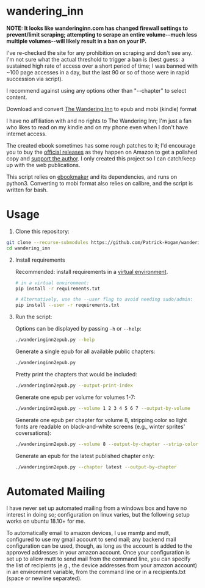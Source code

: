 # wandering_inn

**NOTE: It looks like wanderinginn.com has changed firewall settings to prevent/limit scraping;
attempting to scrape an entire volume--much less multiple volumes--will likely result in a ban on
your IP.**

I've re-checked the site for any prohibition on scraping and don't see any. I'm not sure what the
actual threshold to trigger a ban is (best guess: a sustained high rate of access over a short
period of time; I was banned with ~100 page accesses in a day, but the last 90 or so of those were
in rapid succession via script). 

I recommend against using any options other than "--chapter" to select content. 

Download and convert [The Wandering Inn](https://wanderinginn.com/) to epub and mobi (kindle) format

I have no affiliation with and no rights to The Wandering Inn; I'm just a fan who likes to read on
my kindle and on my phone even when I don't have internet access. 

The created ebook sometimes has some rough patches to it; I'd encourage you to buy the [official
releases](https://www.amazon.com/pirate-aba/e/B07XCYVYMW?ref=dbs_mng_calw_a_0)
as they happen on Amazon to get a polished copy and [support the
author](https://www.patreon.com/user?u=4240617). I only created this project so I can catch/keep up
with the web publications.

This script relies on [ebookmaker](https://github.com/setanta/ebookmaker) and its dependencies, and
runs on python3. Converting to mobi format also relies on calibre, and the script is written for
bash.

# Usage

1) Clone this repository:

```bash
git clone --recurse-submodules https://github.com/Patrick-Hogan/wandering_inn.git
cd wandering_inn
```

2) Install requirements
   
      Recommended: install requirements in a [virtual
      environment](https://docs.python.org/3/library/venv.html).
      ```bash
      # in a virtual environment:
      pip install -r requirements.txt

      # Alternatively, use the --user flag to avoid needing sudo/admin:
      pip install --user -r requirements.txt
      ```

3) Run the script: 

    Options can be displayed by passing `-h` or `--help`:

    ```bash
    ./wanderinginn2epub.py --help
    ```

    Generate a single epub for all available public chapters:

    ```bash
    ./wanderinginn2epub.py
    ```

    Pretty print the chapters that would be included:

    ```bash
    ./wanderinginn2epub.py --output-print-index
    ```

    Generate one epub per volume for volumes 1-7:
    ```bash
    ./wanderinginn2epub.py --volume 1 2 3 4 5 6 7 --output-by-volume
    ```

    Generate one epub per chapter for volume 8, stripping color so light fonts are readable on
    black-and-white screens (e.g., winter sprites' coversations):
    ```bash
    ./wanderinginn2epub.py --volume 8 --output-by-chapter --strip-color
    ```

    Generate an epub for the latest published chapter only:
    ```bash
    ./wanderinginn2epub.py --chapter latest --output-by-chapter
    ```

# Automated Mailing

I have never set up automated mailing from a windows box and have no interest in doing so;
configuration on linux varies, but the following setup works on ubuntu 18.10+ for me.

To automatically email to amazon devices, I use msmtp and mutt, configured to use my gmail account
to send mail; any backend mail configuration can be used, though, as long as the account is added to
the approved addresses in your amazon account. Once your configuration is set up to allow mutt to
send mail from the command line, you can specify the list of recipients (e.g., the device addresses
from your amazon account) in an environment variable, from the command line or in a recipients.txt
(space or newline separated). 

